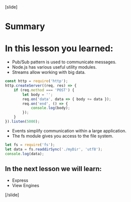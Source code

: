 [slide]

# Summary

# In this lesson you learned:

- Pub/Sub pattern is used to communicate messages.
- Node.js has various useful utility modules.
- Streams allow working with big data.
```js
const http = require('http');
http.createServer((req, res) => {
    if (req.method === 'POST') {
        let body = '';
        req.on('data', data => { body += data });
        req.on('end', () => {
            console.log(body);
        });
    }
}).listen(5000);
```
- Events simplify communication within a large application.
- The fs module gives you access to the file system.
```js
let fs = require('fs');
let data = fs.readdirSync('./myDir', 'utf8');
console.log(data);
```

## In the next lesson we will learn:

- Express​
- View Engines

[/slide]